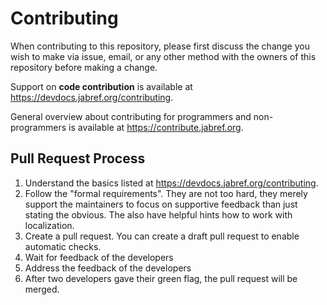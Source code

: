 # Contributing

When contributing to this repository, please first discuss the change you wish to make via issue,
email, or any other method with the owners of this repository before making a change.

Support on **code contribution** is available at <https://devdocs.jabref.org/contributing>.

General overview about contributing for programmers and non-programmers is available at <https://contribute.jabref.org>.

## Pull Request Process

1. Understand the basics listed at <https://devdocs.jabref.org/contributing>.
2. Follow the "formal requirements". They are not too hard, they merely support the maintainers to focus on supportive feedback than just stating the obvious. The also have helpful hints how to work with localization.
3. Create a pull request. You can create a draft pull request to enable automatic checks.
4. Wait for feedback of the developers
5. Address the feedback of the developers
6. After two developers gave their green flag, the pull request will be merged.
